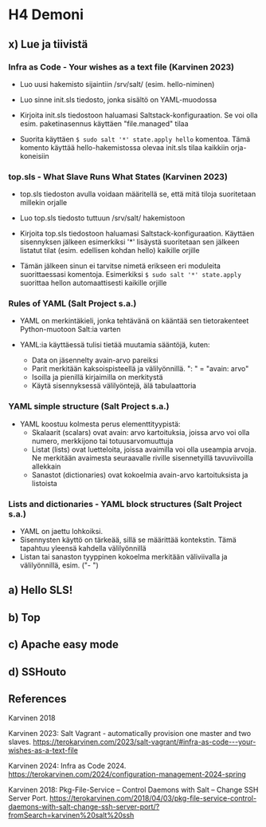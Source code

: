 # H4 Demoni

## x) Lue ja tiivistä

### Infra as Code - Your wishes as a text file (Karvinen 2023)

- Luo uusi hakemisto sijaintiin /srv/salt/ (esim. hello-niminen)

- Luo sinne init.sls tiedosto, jonka sisältö on YAML-muodossa

- Kirjoita init.sls tiedostoon haluamasi Saltstack-konfiguraation. Se voi olla esim. paketinasennus käyttäen "file.managed" tilaa

- Suorita käyttäen ```$ sudo salt '*' state.apply hello``` komentoa. Tämä komento käyttää hello-hakemistossa olevaa init.sls tilaa kaikkiin orja-koneisiin

### top.sls - What Slave Runs What States (Karvinen 2023)

- top.sls tiedoston avulla voidaan määritellä se, että mitä tiloja suoritetaan millekin orjalle

- Luo top.sls tiedosto tuttuun /srv/salt/ hakemistoon

- Kirjoita top.sls tiedostoon haluamasi Saltstack-konfiguraation. Käyttäen sisennyksen jälkeen esimerkiksi '*' lisäystä suoritetaan sen jälkeen listatut tilat (esim. edellisen kohdan hello) kaikille orjille

- Tämän jälkeen sinun ei tarvitse nimetä erikseen eri moduleita suorittaessasi komentoja. Esimerkiksi ```$ sudo salt '*' state.apply``` suorittaa hellon automaattisesti kaikille orjille

### Rules of YAML (Salt Project s.a.)

- YAML on merkintäkieli, jonka tehtävänä on kääntää sen tietorakenteet Python-muotoon Salt:ia varten

- YAML:ia käyttäessä tulisi tietää muutamia sääntöjä, kuten:
  - Data on jäsennelty avain-arvo pareiksi
  - Parit merkitään kaksoispisteellä ja välilyönnillä. ": " = "avain: arvo"
  - Isoilla ja pienillä kirjaimilla on merkitystä
  - Käytä sisennyksessä välilyöntejä, älä tabulaattoria

### YAML simple structure (Salt Project s.a.)

- YAML koostuu kolmesta perus elementtityypistä:
  - Skalaarit (scalars) ovat avain: arvo kartoituksia, joissa arvo voi olla numero, merkkijono tai totuusarvomuuttuja
  - Listat (lists) ovat luetteloita, joissa avaimilla voi olla useampia arvoja. Ne merkitään avaimesta seuraavalle riville sisennetyillä tavuviivoilla allekkain
  - Sanastot (dictionaries) ovat kokoelmia avain-arvo kartoituksista ja listoista

### Lists and dictionaries - YAML block structures (Salt Project s.a.)
- YAML on jaettu lohkoiksi.
- Sisennysten käyttö on tärkeää, sillä se määrittää kontekstin. Tämä tapahtuu yleensä kahdella välilyönnillä
- Listan tai sanaston tyyppinen kokoelma merkitään väliviivalla ja välilyönnillä, esim. ("- ")

## a) Hello SLS!

## b) Top

## c) Apache easy mode

## d) SSHouto

## References

Karvinen 2018

Karvinen 2023: Salt Vagrant - automatically provision one master and two slaves. https://terokarvinen.com/2023/salt-vagrant/#infra-as-code---your-wishes-as-a-text-file

Karvinen 2024: Infra as Code 2024. https://terokarvinen.com/2024/configuration-management-2024-spring

Karvinen 2018: Pkg-File-Service – Control Daemons with Salt – Change SSH Server Port. https://terokarvinen.com/2018/04/03/pkg-file-service-control-daemons-with-salt-change-ssh-server-port/?fromSearch=karvinen%20salt%20ssh
